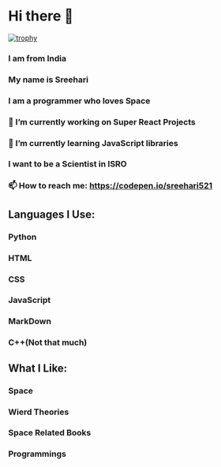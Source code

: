 # Hi there 👋

[![trophy](https://github-profile-trophy.vercel.app/?username=Sreehari521&theme=onedark)](https://github.com/Sreehari521/github-profile-trophy)
### I am from India
### My name is Sreehari
### I am a programmer who loves Space
### 🔭 I’m currently working on Super React Projects
### 🌱 I’m currently learning JavaScript libraries
### I want to be a Scientist in ISRO
### 📫 How to reach me: https://codepen.io/sreehari521

## Languages I Use:

### Python
### HTML
### CSS
### JavaScript
### MarkDown
### C++(Not that much)

## What I Like:

### Space
### Wierd Theories
### Space Related Books
### Programmings
